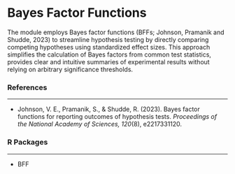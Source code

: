 Bayes Factor Functions 
===

The module employs Bayes factor functions (BFFs; Johnson, Pramanik and Shudde, 2023) to streamline hypothesis testing by directly comparing competing hypotheses using standardized effect sizes. This approach simplifies the calculation of Bayes factors from common test statistics, provides clear and intuitive summaries of experimental results without relying on arbitrary significance thresholds.

### References 
--- 
-	Johnson, V. E., Pramanik, S., & Shudde, R. (2023). Bayes factor functions for reporting outcomes of hypothesis tests. *Proceedings of the National Academy of Sciences, 120*(8), e2217331120.

### R Packages
---
- BFF
